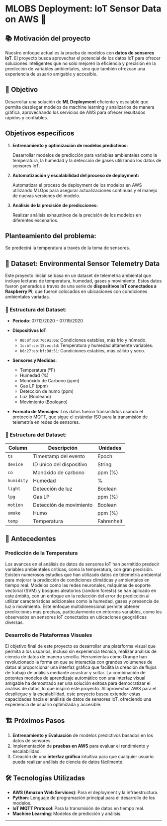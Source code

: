 #  MLOBS Deployment: IoT Sensor Data on AWS 🚀

## 📚 Motivación del proyecto
Nuestro enfoque actual es la prueba de modelos con **datos de sensores IoT**. El proyecto busca aprovechar el potencial de los datos IoT para ofrecer soluciones inteligentes que no solo mejoren la eficiencia y precisión en la predicción de variables ambientales, sino que también ofrezcan una experiencia de usuario amigable y accesible.

## 🎯 Objetivo
Desarrollar una solución de **ML Deployment** eficiente y escalable que permita desplegar modelos de machine learning y analizarlos de manera gráfica, aprovechando los servicios de AWS para ofrecer resultados rápidos y confiables.

##  Objetivos específicos
1. **Entrenamiento y optimización de modelos predictivos:**

    Desarrollar modelos de predicción para variables ambientales como la temperatura, la humedad y la detección de gases utilizando los datos de sensores IoT.

2. **Automatización y escalabilidad del proceso de deployment:**

    Automatizar el proceso de deployment de los modelos en AWS utilizando MLOps para asegurar actualizaciones continuas y el manejo de nuevas versiones del modelo.

3. **Análisis de la precisión de predicciones:**

    Realizar análisis exhaustivos de la precisión de los modelos en diferentes escenarios.

##  Planteamiento del problema:
Se predecirá la temperatura a través de la toma de sensores.


## 🌱 Dataset: Environmental Sensor Telemetry Data
Este proyecto inicial se basa en un dataset de telemetría ambiental que incluye lecturas de temperatura, humedad, gases y movimiento. Estos datos fueron generados a través de una serie de **dispositivos IoT conectados a Raspberry Pi**, que fueron colocados en ubicaciones con condiciones ambientales variadas.

### 🧠 Estructura del Dataset:
- **Periodo**: 07/12/2020 - 07/19/2020
- **Dispositivos IoT**: 
  - `00:0f:00:70:91:0a`: Condiciones estables, más frío y húmedo.
  - `1c:bf:ce:15:ec:4d`: Temperatura y humedad altamente variables.
  - `b8:27:eb:bf:9d:51`: Condiciones estables, más cálido y seco.
  
- **Sensores y Medidas**:
  - Temperatura (°F)
  - Humedad (%)
  - Monóxido de Carbono (ppm)
  - Gas LP (ppm)
  - Detección de humo (ppm)
  - Luz (Booleano)
  - Movimiento (Booleano)
  
- **Formato de Mensajes**: Los datos fueron transmitidos usando el protocolo MQTT, que sigue el estándar ISO para la transmisión de telemetría en redes de sensores.



### 📝 Estructura del Dataset:
| Column   | Descripción          | Unidades    |
|----------|----------------------|------------|
| `ts`     | Timestamp del evento  | Epoch      |
| `device` | ID único del dispositivo | String  |
| `co`     | Monóxido de carbono   | ppm (%)    |
| `humidity` | Humedad            | %          |
| `light`  | Detección de luz      | Boolean    |
| `lpg`    | Gas LP               | ppm (%)    |
| `motion` | Detección de movimiento | Boolean   |
| `smoke`  | Humo                 | ppm (%)    |
| `temp`   | Temperatura          | Fahrenheit |

## 📜 Antecedentes

### Predicción de la Temperatura
Los avances en el análisis de datos de sensores IoT han permitido predecir variables ambientales críticas, como la temperatura, con gran precisión. Existen numerosos estudios que han utilizado datos de telemetría ambiental para mejorar la predicción de condiciones climáticas y ambientales en tiempo real. Modelos como las redes neuronales, máquinas de soporte vectorial (SVM) y bosques aleatorios (random forests) se han aplicado en este ámbito, con un enfoque en la reducción del error de predicción al utilizar características adicionales como la humedad, gases y presencia de luz o movimiento. Este enfoque multidimensional permite obtener predicciones más precisas, particularmente en entornos variables, como los observados en sensores IoT conectados en ubicaciones geográficas diversas.

### Desarrollo de Plataformas Visuales
El objetivo final de este proyecto es desarrollar una plataforma visual que permita a los usuarios, incluso sin experiencia técnica, realizar análisis de ciencia de datos de manera sencilla. Herramientas como Orange han revolucionado la forma en que se interactúa con grandes volúmenes de datos al proporcionar una interfaz gráfica que facilita la creación de flujos de trabajo de análisis mediante arrastrar y soltar. La combinación de potentes modelos de aprendizaje automático con una interfaz visual amigable ha demostrado ser una solución exitosa para democratizar el análisis de datos, lo que inspiró este proyecto. Al aprovechar AWS para el despliegue y la escalabilidad, este proyecto busca extender estas capacidades hacia el análisis de datos de sensores IoT, ofreciendo una experiencia de usuario optimizada y accesible.

## 🏗️ Próximos Pasos
1. **Entrenamiento y Evaluación** de modelos predictivos basados en los datos de sensores.
2. Implementación de **pruebas en AWS** para evaluar el rendimiento y escalabilidad.
3. Creación de una **interfaz gráfica** intuitiva para que cualquier usuario pueda realizar análisis de ciencia de datos fácilmente.

## 🛠️ Tecnologías Utilizadas
- **AWS (Amazon Web Services)**: Para el deployment y la infraestructura.
- **Python**: Lenguaje de programación principal para el desarrollo de los modelos.
- **IoT MQTT Protocol**: Para la transmisión de datos en tiempo real.
- **Machine Learning**: Modelos de predicción y análisis.

---

